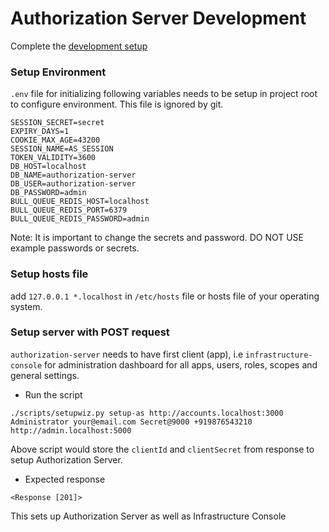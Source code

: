 # Authorization Server Development

Complete the [development setup](/development/README.md)

### Setup Environment

`.env` file for initializing following variables needs to be setup in project root to configure environment. This file is ignored by git.

```
SESSION_SECRET=secret
EXPIRY_DAYS=1
COOKIE_MAX_AGE=43200
SESSION_NAME=AS_SESSION
TOKEN_VALIDITY=3600
DB_HOST=localhost
DB_NAME=authorization-server
DB_USER=authorization-server
DB_PASSWORD=admin
BULL_QUEUE_REDIS_HOST=localhost
BULL_QUEUE_REDIS_PORT=6379
BULL_QUEUE_REDIS_PASSWORD=admin
```

Note: It is important to change the secrets and password. DO NOT USE example passwords or secrets.

### Setup hosts file

add `127.0.0.1 *.localhost` in `/etc/hosts` file or hosts file of your operating system.

### Setup server with POST request

`authorization-server` needs to have first client (app), i.e `infrastructure-console` for administration dashboard for all apps, users, roles, scopes and general settings.

- Run the script

```
./scripts/setupwiz.py setup-as http://accounts.localhost:3000 Administrator your@email.com Secret@9000 +919876543210 http://admin.localhost:5000
```

Above script would store the `clientId` and `clientSecret` from response to setup Authorization Server.

- Expected response
```
<Response [201]>
```

This sets up Authorization Server as well as Infrastructure Console
